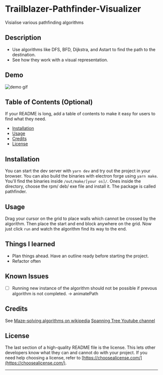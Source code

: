 
# Trailblazer-Pathfinder-Visualizer

Visialise various pathfinding algorithms

## Description

- Use algorithms like DFS, BFD, Dijkstra, and Astart to find the path to the destination.
- See how they work with a visual representation.

## Demo

![demo gif](./public/pathfinder.gif)

## Table of Contents (Optional)

If your README is long, add a table of contents to make it easy for users to find what they need.

- [Installation](#installation)
- [Usage](#usage)
- [Credits](#credits)
- [License](#license)

## Installation

You can start the dev server with `yarn dev` and try out the project in your browser. You can also build the binaries with electron forge using `yarn make`. You'll find the binaries inside `/out/make/[your os]/`. Ones inside the directory, choose the rpm/ deb/ exe file and install it. The package is called pathfinder.

## Usage

Drag your cursor on the grid to place walls which cannot be crossed by the algorithm. Then place the start and end block anywhere on the grid. Now just click `run` and watch the algorithm find its way to the end.


## Things I learned

- Plan things ahead. Have an outline ready before starting the project.
- Refactor often

## Known Issues

- [ ] Running new instance of the algorithm should not be possible if prevous algorithm is not completed. -> animatePath

## Credits

See [Maze-solving algorithms on wikipedia](https://en.wikipedia.org/wiki/Maze-solving_algorithm)
[Spanning Tree Youtube channel](https://www.youtube.com/watch?v=EFg3u_E6eHU)

## License

The last section of a high-quality README file is the license. This lets other developers know what they can and cannot do with your project. If you need help choosing a license, refer to [https://choosealicense.com/](https://choosealicense.com/).

---
